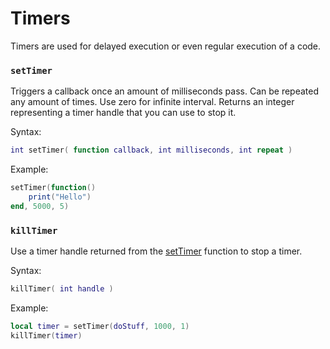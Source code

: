 # Timers
Timers are used for delayed execution or even regular execution of a code.

### `setTimer` <Badge type="info" text="function" />
Triggers a callback once an amount of milliseconds pass. Can be repeated any amount of times.
Use zero for infinite interval. Returns an integer representing a timer handle that you can use to stop it.

Syntax:
```lua
int setTimer( function callback, int milliseconds, int repeat )
```

Example:
```lua
setTimer(function()
    print("Hello")
end, 5000, 5)
```

### `killTimer` <Badge type="info" text="function" />
Use a timer handle returned from the [setTimer](#settimer) function to stop a timer.

Syntax:
```lua
killTimer( int handle )
```

Example:
```lua
local timer = setTimer(doStuff, 1000, 1)
killTimer(timer)
```